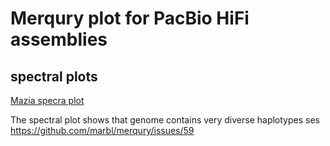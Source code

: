 # Merqury plot for PacBio HiFi assemblies 

## spectral plots

[Mazia specra plot]("../../../../rstudio/pacbio_clr_css/longreads_project/merqury/mazia/merqury.mazia_hifi.out.mazia_s33_adapt_discarded.spectra-cn.st.png")

The spectral plot shows that genome contains very diverse haplotypes ses <https://github.com/marbl/merqury/issues/59>
